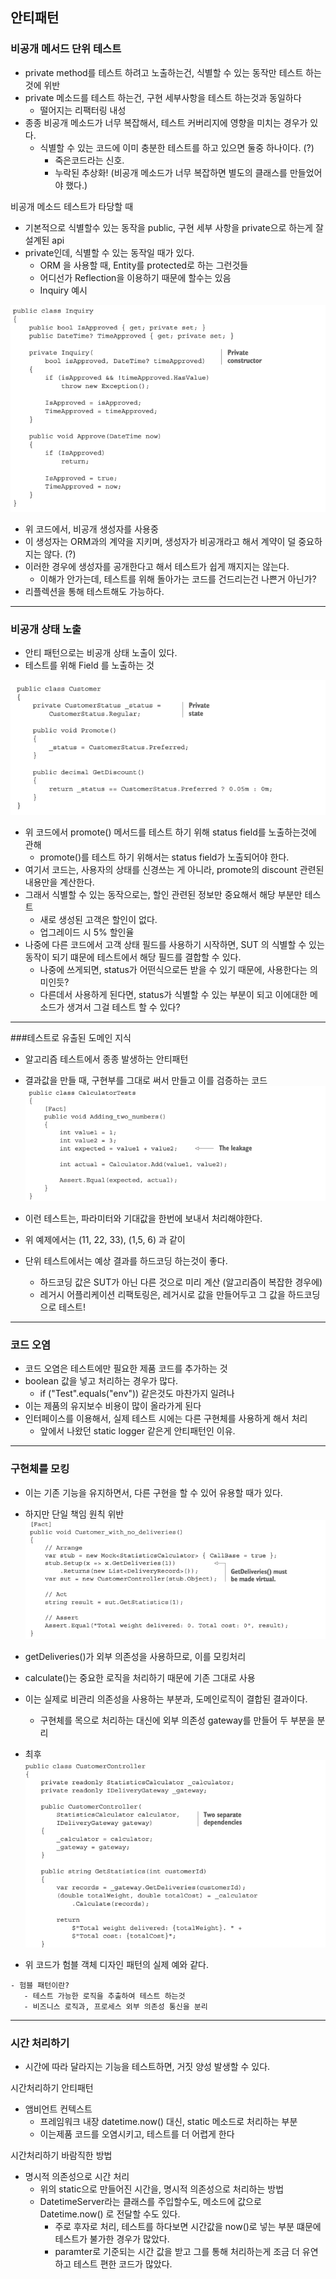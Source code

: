 ## 안티패턴

### 비공개 메서드 단위 테스트
 - private method를 테스트 하려고 노출하는건, 식별할 수 있는 동작만 테스트 하는것에 위반
 - private 메소드를 테스트 하는건, 구현 세부사항을 테스트 하는것과 동일하다
    - 떨어지는 리팩터링 내성
 - 종종 비공개 메소드가 너무 복잡해서, 테스트 커버리지에 영향을 미치는 경우가 있다.
    - 식별할 수 있는 코드에 이미 충분한 테스트를 하고 있으면 둘중 하나이다. (?) 
        - 죽은코드라는 신호.
        - 누락된 추상화! (비공개 메소드가 너무 복잡하면 별도의 클래스를 만들었어야 했다.)
    
비공개 메소드 테스트가 타당할 때
 - 기본적으로 식별할수 있는 동작을 public, 구현 세부 사항을 private으로 하는게 잘 설계된 api
 - private인데, 식별할 수 있는 동작일 때가 있다.
    - ORM 을 사용할 때, Entity를 protected로 하는 그런것들
    - 어디선가 Reflection을 이용하기 때문에 할수는 있음
    - Inquiry 예시
    
![img.png](img/11_inquiry.png)

 - 위 코드에서, 비공개 생성자를 사용중
 - 이 생성자는 ORM과의 계약을 지키며, 생성자가 비공개라고 해서 계약이 덜 중요하지는 않다. (?)
 - 이러한 경우에 생성자를 공개한다고 해서 테스트가 쉽게 깨지지는 않는다.
    - 이해가 안가는데, 테스트를 위해 돌아가는 코드를 건드리는건 나쁜거 아닌가?
 - 리플렉션을 통해 테스트해도 가능하다.

---
### 비공개 상태 노출
 - 안티 패턴으로는 비공개 상태 노출이 있다.
 - 테스트를 위해 Field 를 노출하는 것

![img.png](img/11_customer.png)

 - 위 코드에서 promote() 메서드를 테스트 하기 위해 status field를 노출하는것에 관해
   - promote()를 테스트 하기 위해서는 status field가 노출되어야 한다.
 - 여기서 코드는, 사용자의 상태를 신경쓰는 게 아니라, promote의 discount 관련된 내용만을 계산한다.
 - 그래서 식별할 수 있는 동작으로는, 할인 관련된 정보만 중요해서 해당 부분만 테스트
    - 새로 생성된 고객은 할인이 없다.
    - 업그레이드 시 5% 할인율
 - 나중에 다른 코드에서 고객 상태 필드를 사용하기 시작하면, SUT 의 식별할 수 있는 동작이 되기 떄문에 테스트에서 해당 필드를 결합할 수 있다.
   - 나중에 쓰게되면, status가 어떤식으로든 받을 수 있기 때문에, 사용한다는 의미인듯?
   - 다른데서 사용하게 된다면, status가 식별할 수 있는 부분이 되고 이에대한 메소드가 생겨서 그걸 테스트 할 수 있다?
   
---

###테스트로 유출된 도메인 지식
 - 알고리즘 테스트에서 종종 발생하는 안티패턴
 - 결과값을 만들 때, 구현부를 그대로 써서 만들고 이를 검증하는 코드
![img.png](img/11_plus.png)
   
 - 이런 테스트는, 파라미터와 기대값을 한번에 보내서 처리해야한다.
 - 위 예제에서는 (11, 22, 33), (1,5, 6) 과 같이
 - 단위 테스트에서는 예상 결과를 하드코딩 하는것이 좋다.
   - 하드코딩 값은 SUT가 아닌 다른 것으로 미리 계산 (알고리즘이 복잡한 경우에)
   - 레거시 어플리케이션 리팩토링은, 레거시로 값을 만들어두고 그 값을 하드코딩으로 테스트!

---

### 코드 오염
 - 코드 오염은 테스트에만 필요한 제품 코드를 추가하는 것
 - boolean 값을 넣고 처리하는 경우가 많다.
   - if ("Test".equals("env")) 같은것도 마찬가지 일려나
 - 이는 제품의 유지보수 비용이 많이 올라가게 된다
 - 인터페이스를 이용해서, 실제 테스트 시에는 다른 구현체를 사용하게 해서 처리
   - 앞에서 나왔던 static logger 같은게 안티패턴인 이유.
   

---

### 구현체를 모킹
 - 이는 기존 기능을 유지하면서, 다른 구현을 할 수 있어 유용할 때가 있다.
 - 하지만 단일 책임 원칙 위반
![img.png](img.png)
   
 - getDeliveries()가 외부 의존성을 사용하므로, 이를 모킹처리
 - calculate()는 중요한 로직을 처리하기 때문에 기존 그대로 사용
 - 이는 실제로 비관리 의존성을 사용하는 부분과, 도메인로직이 결합된 결과이다.
   - 구현체를 목으로 처리하는 대신에 외부 의존성 gateway를 만들어 두 부분을 분리
 - 최후
![img_1.png](img_1.png)
   
 - 위 코드가 험블 객체 디자인 패턴의 실제 예와 같다.
```
- 험블 패턴이란?
   - 테스트 가능한 로직을 추출하여 테스트 하는것
   - 비즈니스 로직과, 프로세스 외부 의존성 통신을 분리
```

---

### 시간 처리하기
 - 시간에 따라 달라지는 기능을 테스트하면, 거짓 양성 발생할 수 있다.

시간처리하기 안티패턴
 - 앰비언트 컨텍스트
   - 프레임워크 내장 datetime.now() 대신, static 메소드로 처리하는 부분
   - 이는제품 코드를 오염시키고, 테스트를 더 어렵게 한다

시간처리하기 바람직한 방법
 - 명시적 의존성으로 시간 처리
   - 위의 static으로 만들어진 시간을, 명시적 의존성으로 처리하는 방법
   - DatetimeServer라는 클래스를 주입할수도, 메소드에 값으로 Datetime.now() 로 전달할 수도 있다.
      - 주로 후자로 처리, 테스트를 하다보면 시간값을 now()로 넣는 부분 떄문에 테스트가 불가한 경우가 많았다.
      - paramter로 기준되는 시간 값을 받고 그를 통해 처리하는게 조금 더 유연하고 테스트 편한 코드가 많았다.  
